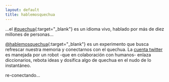 ```yaml
---
layout: default
title: hablemosquechua
---
```


...el [#quechua](http://es.wikipedia.org/wiki/Quechua){:target="_blank"} 
es un idioma vivo, hablado por más de diez millones de personas...

[@hablemosquechua](https://twitter.com/hablemosquechua){:target="_blank"} es un 
experimento que busca refrescar nuestra memoria y conectarnos con el quechua. 
La [cuenta twitter](https://twitter.com/hablemosquechua) es manejada por un robot
-que en colaboración con humanos- enlaza diccionarios, rebota ideas y dosifica
algo de quechua en el nudo de lo instantáneo.

re-conectando...

